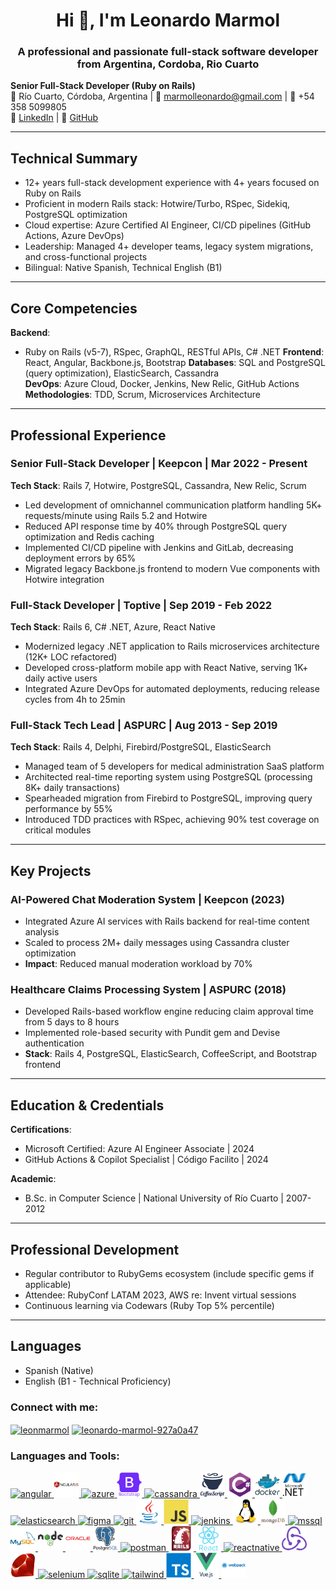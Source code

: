 <h1 align="center">Hi 👋, I'm Leonardo Marmol</h1>
<h3 align="center">A professional and passionate full-stack software developer from Argentina, Cordoba, Rio Cuarto</h3>

**Senior Full-Stack Developer (Ruby on Rails)**  
📍 Río Cuarto, Córdoba, Argentina | 📧 marmolleonardo@gmail.com | 📱 +54 358 5099805  
🔗 [LinkedIn](https://www.linkedin.com/in/leonardo-marmol-927a0a47/) | 🐙 [GitHub]()

---

## **Technical Summary**  
- 12+ years full-stack development experience with 4+ years focused on Ruby on Rails  
- Proficient in modern Rails stack: Hotwire/Turbo, RSpec, Sidekiq, PostgreSQL optimization  
- Cloud expertise: Azure Certified AI Engineer, CI/CD pipelines (GitHub Actions, Azure DevOps)  
- Leadership: Managed 4+ developer teams, legacy system migrations, and cross-functional projects  
- Bilingual: Native Spanish, Technical English (B1)  

---

## **Core Competencies**  
**Backend**:  
- Ruby on Rails (v5-7), RSpec, GraphQL, RESTful APIs, C# .NET
**Frontend**: React, Angular, Backbone.js, Bootstrap
**Databases**: SQL and PostgreSQL (query optimization), ElasticSearch, Cassandra  
**DevOps**: Azure Cloud, Docker, Jenkins, New Relic, GitHub Actions  
**Methodologies**: TDD, Scrum, Microservices Architecture  

---

## **Professional Experience**  

### **Senior Full-Stack Developer** | Keepcon | Mar 2022 - Present  
**Tech Stack**: Rails 7, Hotwire, PostgreSQL, Cassandra, New Relic, Scrum  
- Led development of omnichannel communication platform handling 5K+ requests/minute using Rails 5.2 and Hotwire  
- Reduced API response time by 40% through PostgreSQL query optimization and Redis caching  
- Implemented CI/CD pipeline with Jenkins and GitLab, decreasing deployment errors by 65%  
- Migrated legacy Backbone.js frontend to modern Vue components with Hotwire integration  

### **Full-Stack Developer** | Toptive | Sep 2019 - Feb 2022  
**Tech Stack**: Rails 6, C# .NET, Azure, React Native  
- Modernized legacy .NET application to Rails microservices architecture (12K+ LOC refactored)  
- Developed cross-platform mobile app with React Native, serving 1K+ daily active users  
- Integrated Azure DevOps for automated deployments, reducing release cycles from 4h to 25min  

### **Full-Stack Tech Lead** | ASPURC | Aug 2013 - Sep 2019  
**Tech Stack**: Rails 4, Delphi, Firebird/PostgreSQL, ElasticSearch  
- Managed team of 5 developers for medical administration SaaS platform  
- Architected real-time reporting system using PostgreSQL (processing 8K+ daily transactions)  
- Spearheaded migration from Firebird to PostgreSQL, improving query performance by 55%  
- Introduced TDD practices with RSpec, achieving 90% test coverage on critical modules  

---

## **Key Projects**  

### **AI-Powered Chat Moderation System** | Keepcon (2023)  
- Integrated Azure AI services with Rails backend for real-time content analysis  
- Scaled to process 2M+ daily messages using Cassandra cluster optimization  
- **Impact**: Reduced manual moderation workload by 70%  

### **Healthcare Claims Processing System** | ASPURC (2018)  
- Developed Rails-based workflow engine reducing claim approval time from 5 days to 8 hours  
- Implemented role-based security with Pundit gem and Devise authentication  
- **Stack**: Rails 4, PostgreSQL, ElasticSearch, CoffeeScript, and Bootstrap frontend  

---

## **Education & Credentials**  
**Certifications**:  
- Microsoft Certified: Azure AI Engineer Associate | 2024  
- GitHub Actions & Copilot Specialist | Código Facilito | 2024  

**Academic**:  
- B.Sc. in Computer Science | National University of Río Cuarto | 2007-2012  

---

## **Professional Development**  
- Regular contributor to RubyGems ecosystem (include specific gems if applicable)  
- Attendee: RubyConf LATAM 2023, AWS re: Invent virtual sessions
- Continuous learning via Codewars (Ruby Top 5% percentile)

---

## **Languages**  
- Spanish (Native)  
- English (B1 - Technical Proficiency)

<h3 align="left">Connect with me:</h3>
<p align="left">
<a href="https://dev.to/leonmarmol" target="blank"><img align="center" src="https://raw.githubusercontent.com/rahuldkjain/github-profile-readme-generator/master/src/images/icons/Social/devto.svg" alt="leonmarmol" height="30" width="40" /></a>
<a href="https://linkedin.com/in/leonardo-marmol-927a0a47" target="blank"><img align="center" src="https://raw.githubusercontent.com/rahuldkjain/github-profile-readme-generator/master/src/images/icons/Social/linked-in-alt.svg" alt="leonardo-marmol-927a0a47" height="30" width="40" /></a>
</p>

<h3 align="left">Languages and Tools:</h3>
<p align="left"> <a href="https://angular.io" target="_blank" rel="noreferrer"> <img src="https://angular.io/assets/images/logos/angular/angular.svg" alt="angular" width="40" height="40"/> </a> <a href="https://angular.io" target="_blank" rel="noreferrer"> <img src="https://raw.githubusercontent.com/devicons/devicon/master/icons/angularjs/angularjs-original-wordmark.svg" alt="angularjs" width="40" height="40"/> </a> <a href="https://azure.microsoft.com/en-in/" target="_blank" rel="noreferrer"> <img src="https://www.vectorlogo.zone/logos/microsoft_azure/microsoft_azure-icon.svg" alt="azure" width="40" height="40"/> </a> <a href="https://getbootstrap.com" target="_blank" rel="noreferrer"> <img src="https://raw.githubusercontent.com/devicons/devicon/master/icons/bootstrap/bootstrap-plain-wordmark.svg" alt="bootstrap" width="40" height="40"/> </a> <a href="https://cassandra.apache.org/" target="_blank" rel="noreferrer"> <img src="https://www.vectorlogo.zone/logos/apache_cassandra/apache_cassandra-icon.svg" alt="cassandra" width="40" height="40"/> </a> <a href="https://offeescript.org" target="_blank" rel="noreferrer"> <img src="https://raw.githubusercontent.com/devicons/devicon/master/icons/coffeescript/coffeescript-original-wordmark.svg" alt="coffeescript" width="40" height="40"/> </a> <a href="https://www.w3schools.com/cs/" target="_blank" rel="noreferrer"> <img src="https://raw.githubusercontent.com/devicons/devicon/master/icons/csharp/csharp-original.svg" alt="csharp" width="40" height="40"/> </a> <a href="https://www.docker.com/" target="_blank" rel="noreferrer"> <img src="https://raw.githubusercontent.com/devicons/devicon/master/icons/docker/docker-original-wordmark.svg" alt="docker" width="40" height="40"/> </a> <a href="https://dotnet.microsoft.com/" target="_blank" rel="noreferrer"> <img src="https://raw.githubusercontent.com/devicons/devicon/master/icons/dot-net/dot-net-original-wordmark.svg" alt="dotnet" width="40" height="40"/> </a> <a href="https://www.elastic.co" target="_blank" rel="noreferrer"> <img src="https://www.vectorlogo.zone/logos/elastic/elastic-icon.svg" alt="elasticsearch" width="40" height="40"/> </a> <a href="https://www.figma.com/" target="_blank" rel="noreferrer"> <img src="https://www.vectorlogo.zone/logos/figma/figma-icon.svg" alt="figma" width="40" height="40"/> </a> <a href="https://git-scm.com/" target="_blank" rel="noreferrer"> <img src="https://www.vectorlogo.zone/logos/git-scm/git-scm-icon.svg" alt="git" width="40" height="40"/> </a> <a href="https://www.java.com" target="_blank" rel="noreferrer"> <img src="https://raw.githubusercontent.com/devicons/devicon/master/icons/java/java-original.svg" alt="java" width="40" height="40"/> </a> <a href="https://developer.mozilla.org/en-US/docs/Web/JavaScript" target="_blank" rel="noreferrer"> <img src="https://raw.githubusercontent.com/devicons/devicon/master/icons/javascript/javascript-original.svg" alt="javascript" width="40" height="40"/> </a> <a href="https://www.jenkins.io" target="_blank" rel="noreferrer"> <img src="https://www.vectorlogo.zone/logos/jenkins/jenkins-icon.svg" alt="jenkins" width="40" height="40"/> </a> <a href="https://www.linux.org/" target="_blank" rel="noreferrer"> <img src="https://raw.githubusercontent.com/devicons/devicon/master/icons/linux/linux-original.svg" alt="linux" width="40" height="40"/> </a> <a href="https://www.mongodb.com/" target="_blank" rel="noreferrer"> <img src="https://raw.githubusercontent.com/devicons/devicon/master/icons/mongodb/mongodb-original-wordmark.svg" alt="mongodb" width="40" height="40"/> </a> <a href="https://www.microsoft.com/en-us/sql-server" target="_blank" rel="noreferrer"> <img src="https://www.svgrepo.com/show/303229/microsoft-sql-server-logo.svg" alt="mssql" width="40" height="40"/> </a> <a href="https://www.mysql.com/" target="_blank" rel="noreferrer"> <img src="https://raw.githubusercontent.com/devicons/devicon/master/icons/mysql/mysql-original-wordmark.svg" alt="mysql" width="40" height="40"/> </a> <a href="https://nodejs.org" target="_blank" rel="noreferrer"> <img src="https://raw.githubusercontent.com/devicons/devicon/master/icons/nodejs/nodejs-original-wordmark.svg" alt="nodejs" width="40" height="40"/> </a> <a href="https://www.oracle.com/" target="_blank" rel="noreferrer"> <img src="https://raw.githubusercontent.com/devicons/devicon/master/icons/oracle/oracle-original.svg" alt="oracle" width="40" height="40"/> </a> <a href="https://www.postgresql.org" target="_blank" rel="noreferrer"> <img src="https://raw.githubusercontent.com/devicons/devicon/master/icons/postgresql/postgresql-original-wordmark.svg" alt="postgresql" width="40" height="40"/> </a> <a href="https://postman.com" target="_blank" rel="noreferrer"> <img src="https://www.vectorlogo.zone/logos/getpostman/getpostman-icon.svg" alt="postman" width="40" height="40"/> </a> <a href="https://rubyonrails.org" target="_blank" rel="noreferrer"> <img src="https://raw.githubusercontent.com/devicons/devicon/master/icons/rails/rails-original-wordmark.svg" alt="rails" width="40" height="40"/> </a> <a href="https://reactjs.org/" target="_blank" rel="noreferrer"> <img src="https://raw.githubusercontent.com/devicons/devicon/master/icons/react/react-original-wordmark.svg" alt="react" width="40" height="40"/> </a> <a href="https://reactnative.dev/" target="_blank" rel="noreferrer"> <img src="https://reactnative.dev/img/header_logo.svg" alt="reactnative" width="40" height="40"/> </a> <a href="https://redux.js.org" target="_blank" rel="noreferrer"> <img src="https://raw.githubusercontent.com/devicons/devicon/master/icons/redux/redux-original.svg" alt="redux" width="40" height="40"/> </a> <a href="https://www.ruby-lang.org/en/" target="_blank" rel="noreferrer"> <img src="https://raw.githubusercontent.com/devicons/devicon/master/icons/ruby/ruby-original.svg" alt="ruby" width="40" height="40"/> </a> <a href="https://www.selenium.dev" target="_blank" rel="noreferrer"> <img src="https://raw.githubusercontent.com/detain/svg-logos/780f25886640cef088af994181646db2f6b1a3f8/svg/selenium-logo.svg" alt="selenium" width="40" height="40"/> </a> <a href="https://www.sqlite.org/" target="_blank" rel="noreferrer"> <img src="https://www.vectorlogo.zone/logos/sqlite/sqlite-icon.svg" alt="sqlite" width="40" height="40"/> </a> <a href="https://tailwindcss.com/" target="_blank" rel="noreferrer"> <img src="https://www.vectorlogo.zone/logos/tailwindcss/tailwindcss-icon.svg" alt="tailwind" width="40" height="40"/> </a> <a href="https://www.typescriptlang.org/" target="_blank" rel="noreferrer"> <img src="https://raw.githubusercontent.com/devicons/devicon/master/icons/typescript/typescript-original.svg" alt="typescript" width="40" height="40"/> </a> <a href="https://vuejs.org/" target="_blank" rel="noreferrer"> <img src="https://raw.githubusercontent.com/devicons/devicon/master/icons/vuejs/vuejs-original-wordmark.svg" alt="vuejs" width="40" height="40"/> </a> <a href="https://webpack.js.org" target="_blank" rel="noreferrer"> <img src="https://raw.githubusercontent.com/devicons/devicon/d00d0969292a6569d45b06d3f350f463a0107b0d/icons/webpack/webpack-original-wordmark.svg" alt="webpack" width="40" height="40"/> </a> </p>
